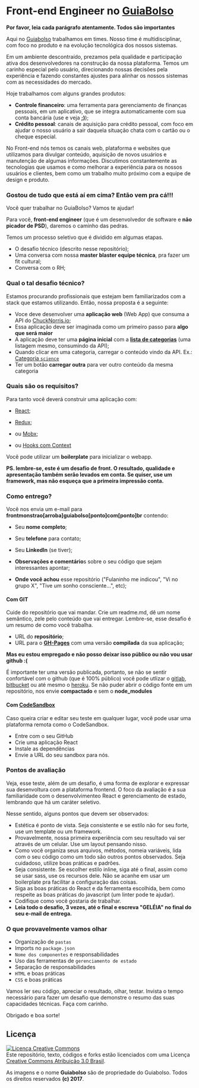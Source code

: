 # Front-end Engineer no [GuiaBolso](https://www.guiabolso.com.br)

**Por favor, leia cada parágrafo atentamente. Todos são importantes**

Aqui no [Guiabolso](https://www.guiabolso.com.br) trabalhamos em times. Nosso time é multidisciplinar, com foco no produto e na evolução tecnológica dos nossos sistemas. 

Em um ambiente descontraído, prezamos pela qualidade e participação ativa dos desenvolvedores na construção da nossa plataforma. Temos um carinho especial pelo usuário, direcionando nossas decisões pela experiência e fazendo constantes ajustes para alinhar os nossos sistemas com as necessidades do mercado.

Hoje trabalhamos com alguns grandes produtos:

- **Controle financeiro**: uma ferramenta para gerenciamento de finanças pessoais, em um aplicativo, que se integra automaticamente com sua conta bancária (use e veja **;)**);
- **Crédito pessoal**: canais de aquisição para crédito pessoal, com foco em ajudar o nosso usuário a sair daquela situação chata com o cartão ou o cheque especial.

No Front-end nós temos os canais web, plataforma e websites que utilizamos para divulgar conteúdo, aquisição de novos usuários e manutenção de algumas informações. Discutimos constantemente as tecnologias que usamos e como melhorar a experiência para os nossos usuários e clientes, bem como um trabalho muito próximo com a equipe de design e produto.

### Gostou de tudo que está aí em cima? Então vem pra cá!!!

Você quer trabalhar no GuiaBolso? Vamos te ajudar!

Para você, **front-end engineer** (que é um desenvolvedor de software e **não picador de PSD**), daremos o caminho das pedras.

Temos um processo seletivo que é dividido em algumas etapas. 

- O desafio técnico (descrito nesse repositório);
- Uma conversa com nossa **master blaster equipe técnica**, pra fazer um fit cultural;
- Conversa com o RH;

### Qual o tal desafio técnico?

Estamos procurando profissionais que estejam bem familiarizados com a stack que estamos utilizando. Então, nossa proposta é a seguinte:

- Voce deve desenvolver uma **aplicação web** (Web App) que consuma a API do [ChuckNorris.io](https://api.chucknorris.io/);
- Essa aplicação deve ser imaginada como um primeiro passo para **algo que será maior**
- A aplicação deve ter uma **página inicial** com a [**lista de categorias**](https://api.chucknorris.io/jokes/categories) (uma listagem mesmo, consumindo da API);
- Quando clicar em uma categoria, carregar o conteúdo vindo da API. Ex.: [Categoria `science`](https://api.chucknorris.io/jokes/random?category=science)
- Ter um botão **carregar outra** para ver outro conteúdo da mesma categoria

### Quais são os requisitos?

Para tanto você deverá construir uma aplicação com:

- [React](https://facebook.github.io/react/);

- [Redux](http://redux.js.org/);
- ou [Mobx](https://mobx.js.org/);
- ou [Hooks com Context](https://pt-br.reactjs.org/docs/hooks-reference.html)

Você pode utilizar um **boilerplate** para inicializar o webapp.

**PS. lembre-se, este é um desafio de front. O resultado, qualidade e apresentação também serão levados em conta. Se quiser, use um framework, mas não esqueça que a primeira impressão conta.**

### Como entrego?

Você nos envia um e-mail para **frontmonstrao[arroba]guiabolso[ponto]com[ponto]br** contendo:

- Seu **nome completo**;
- Seu **telefone** para contato;
- Seu **LinkedIn** (se tiver);

- **Observações e comentário**s sobre o seu código que sejam interessantes apontar;
- **Onde você achou** esse repositório ("Fulaninho me indicou", "Vi no grupo X", "Tive um sonho consciente...", etc);

#### Com GIT

Cuide do repositório que vai mandar. Crie um readme.md, dê um nome semântico, zele pelo conteúdo que vai entregar. Lembre-se, esse desafio é um resumo de como você trabalha.

- URL do **repositório**;
- URL para o [**GH-Pages**](https://pages.github.com/) com uma versão **compilada** da sua aplicação;

**Mas eu estou empregado e não posso deixar isso público ou não vou usar github :(**

É importante ter uma versão publicada, portanto, se não se sentir confortável com o github (que é 100% público) você pode utlizar o [gitlab](https://about.gitlab.com/), [bitbucket](https://bitbucket.org/) ou até mesmo o [heroku](https://www.heroku.com/). Se não puder abrir o código fonte em um repositório, nos envie **compactado** e sem o **node_modules**

#### Com [CodeSandbox](https://codesandbox.io)

Caso queira criar e editar seu teste em qualquer lugar, você pode usar uma plataforma remota como o CodeSandbox.

- Entre com o seu GitHub
- Crie uma aplicação React
- Instale as dependências
- Envie a URL do seu sandbox para nós.

### Pontos de avaliação

Veja, esse teste, além de um desafio, é uma forma de explorar e expressar sua desenvoltura com a plataforma frontend. O foco da avaliação é a sua familiaridade com o desenvolvimenteo React e gerenciamento de estado, lembrando que há um caráter seletivo. 

Nesse sentido, alguns pontos que devem ser observados:

- Estética é ponto de vista. Seja consistente e se estilo não for seu forte, use um template ou um framework.
- Provavelmente, nossa primeira experiência com seu resultado vai ser através de um celular. Use um layout pensando nisso.
- Como você organiza seus arquivos, métodos, nomeia variáveis, lida com o seu código como um todo são outros pontos observados. Seja cuidadoso, utilize boas práticas e padrões.
- Seja consistente. Se escolher estilo inline, siga até o final, assim como se usar sass, use os recursos dele. Não se acanhe em usar um boilerplate pra facilitar a configuração das coisas.
- Siga as boas práticas do React e da ferramenta escolhida, bem como respeite as boas práticas do javascript (um linter pode te ajudar).
- Codifique como você gostaria de trabalhar.
- **Leia todo o desafio, 3 vezes, até o final e escreva "GELÉIA" no final do seu e-mail de entrega.**

### O que provavelmente vamos olhar

- Organização de `pastas`
- Imports no `package.json`
- `Nome dos componentes` e responsabilidades
- Uso das ferramentas de `gerenciamento de estado`
- Separação de responsabilidades
- `HTML` e boas práticas
- `CSS` e boas práticas

Vamos ler seu código, apreciar o resultado, olhar, testar. Invista o tempo necessário para fazer um desafio que demonstre o resumo das suas capacidades técnicas. Faça com carinho.

Obrigado e boa sorte!

## Licença

<a rel="license" href="http://creativecommons.org/licenses/by/3.0/br/"><img alt="Licença Creative Commons" style="border-width:0" src="https://i.creativecommons.org/l/by/3.0/br/88x31.png" /></a><br />Este repositório, texto, códigos e forks estão licenciados com uma Licença <a rel="license" href="http://creativecommons.org/licenses/by/3.0/br/">Creative Commons Atribuição 3.0 Brasil</a>.

As imagens e o nome **Guiabolso** são de propriedade do Guiabolso. Todos os direitos reservados **(c) 2017**.

